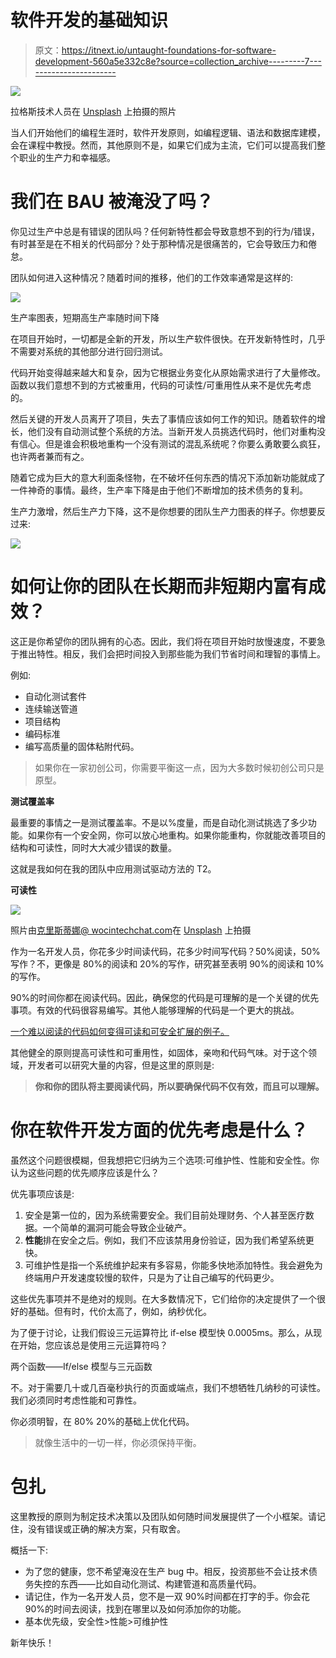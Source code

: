# 软件开发的基础知识

> 原文：<https://itnext.io/untaught-foundations-for-software-development-560a5e332c8e?source=collection_archive---------7----------------------->

![](img/45cc38c33dd7258441c8fe97e95fc02a.png)

拉格斯技术人员在 [Unsplash](https://unsplash.com/s/photos/software-developer?utm_source=unsplash&utm_medium=referral&utm_content=creditCopyText) 上拍摄的照片

当人们开始他们的编程生涯时，软件开发原则，如编程逻辑、语法和数据库建模，会在课程中教授。然而，其他原则不是，如果它们成为主流，它们可以提高我们整个职业的生产力和幸福感。

# 我们在 BAU 被淹没了吗？

你见过生产中总是有错误的团队吗？任何新特性都会导致意想不到的行为/错误，有时甚至是在不相关的代码部分？处于那种情况是很痛苦的，它会导致压力和倦怠。

团队如何进入这种情况？随着时间的推移，他们的工作效率通常是这样的:

![](img/49b45738cb92f51425b668a80b1c94b9.png)

生产率图表，短期高生产率随时间下降

在项目开始时，一切都是全新的开发，所以生产软件很快。在开发新特性时，几乎不需要对系统的其他部分进行回归测试。

代码开始变得越来越大和复杂，因为它根据业务变化从原始需求进行了大量修改。函数以我们意想不到的方式被重用，代码的可读性/可重用性从来不是优先考虑的。

然后关键的开发人员离开了项目，失去了事情应该如何工作的知识。随着软件的增长，他们没有自动测试整个系统的方法。当新开发人员挑选代码时，他们对重构没有信心。但是谁会积极地重构一个没有测试的混乱系统呢？你要么勇敢要么疯狂，也许两者兼而有之。

随着它成为巨大的意大利面条怪物，在不破坏任何东西的情况下添加新功能就成了一件神奇的事情。最终，生产率下降是由于他们不断增加的技术债务的复利。

生产力激增，然后生产力下降，这不是你想要的团队生产力图表的样子。你想要反过来:

![](img/e6a5321de1ba2b3bb81b6855ec49bcbb.png)

# 如何让你的团队在长期而非短期内富有成效？

这正是你希望你的团队拥有的心态。因此，我们将在项目开始时放慢速度，不要急于推出特性。相反，我们会把时间投入到那些能为我们节省时间和理智的事情上。

例如:

*   自动化测试套件
*   连续输送管道
*   项目结构
*   编码标准
*   编写高质量的固体粘附代码。

> 如果你在一家初创公司，你需要平衡这一点，因为大多数时候初创公司只是原型。

**测试覆盖率**

最重要的事情之一是测试覆盖率。不是以%度量，而是自动化测试挑选了多少功能。如果你有一个安全网，你可以放心地重构。如果你能重构，你就能改善项目的结构和可读性，同时大大减少错误的数量。

这就是我如何在我的团队中应用测试驱动方法的 T2。

**可读性**

![](img/5295af1ab4e6dd09944b448a645938b7.png)

照片由[克里斯蒂娜@ wocintechchat.com](https://unsplash.com/@wocintechchat?utm_source=unsplash&utm_medium=referral&utm_content=creditCopyText)在 [Unsplash](https://unsplash.com/s/photos/software-developer?utm_source=unsplash&utm_medium=referral&utm_content=creditCopyText) 上拍摄

作为一名开发人员，你花多少时间读代码，花多少时间写代码？50%阅读，50%写作？不，更像是 80%的阅读和 20%的写作，研究甚至表明 90%的阅读和 10%的写作。

90%的时间你都在阅读代码。因此，确保您的代码是可理解的是一个关键的优先事项。有效的代码很容易编写。其他人能够理解的代码是一个更大的挑战。

[一个难以阅读的代码如何变得可读和可安全扩展的例子。](/tdd-lesson-5-extending-legacy-code-b0c507ee989e)

其他健全的原则提高可读性和可重用性，如固体，亲吻和代码气味。对于这个领域，开发者可以研究大量的内容，但是这里的原则是:

> **你和你的团队将主要阅读代码，所以要确保代码不仅有效，而且可以理解。**

# 你在软件开发方面的优先考虑是什么？

虽然这个问题很模糊，但我想把它归纳为三个选项:可维护性、性能和安全性。你认为这些问题的优先顺序应该是什么？

优先事项应该是:

1.  安全是第一位的，因为系统需要安全。我们目前处理财务、个人甚至医疗数据。一个简单的漏洞可能会导致企业破产。
2.  **性能**排在安全之后。例如，我们不应该禁用身份验证，因为我们希望系统更快。
3.  可维护性是指一个系统维护起来有多容易，你能多快地添加特性。我会避免为终端用户开发速度较慢的软件，只是为了让自己编写的代码更少。

这些优先事项并不是绝对的规则。在大多数情况下，它们给你的决定提供了一个很好的基础。但有时，代价太高了，例如，纳秒优化。

为了便于讨论，让我们假设三元运算符比 if-else 模型快 0.0005ms。那么，从现在开始，您应该总是使用三元运算符吗？

两个函数——If/else 模型与三元函数

不。对于需要几十或几百毫秒执行的页面或端点，我们不想牺牲几纳秒的可读性。我们必须同时考虑性能和可靠性。

你必须明智，在 80% 20%的基础上优化代码。

> 就像生活中的一切一样，你必须保持平衡。

# 包扎

这里教授的原则为制定技术决策以及团队如何随时间发展提供了一个小框架。请记住，没有错误或正确的解决方案，只有取舍。

概括一下:

*   为了您的健康，您不希望淹没在生产 bug 中。相反，投资那些不会让技术债务失控的东西——比如自动化测试、构建管道和高质量代码。
*   请记住，作为一名开发人员，您不是一双 90%时间都在打字的手。你会花 90%的时间去阅读，找到在哪里以及如何添加你的功能。
*   基本优先级，安全性>性能>可维护性

新年快乐！